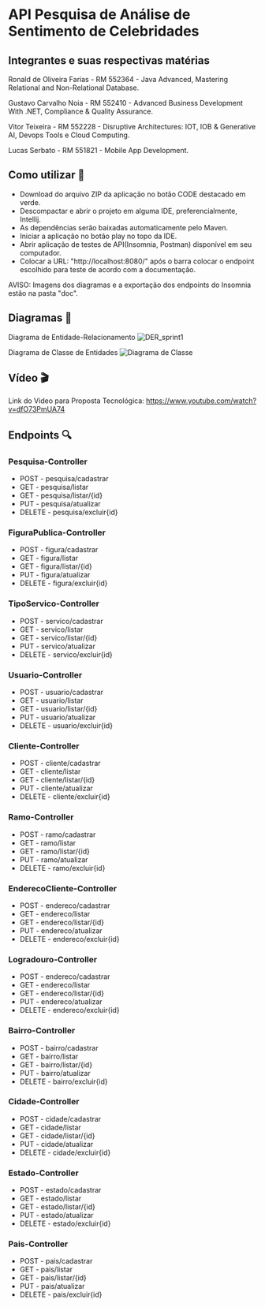 # API Pesquisa de Análise de Sentimento de Celebridades

## Integrantes e suas respectivas matérias
<p>Ronald de Oliveira Farias - RM 552364 - Java Advanced, Mastering Relational and Non-Relational Database.</p>
<p>Gustavo Carvalho Noia - RM 552410 - Advanced Business Development With .NET, Compliance & Quality Assurance.</p>
<p>Vitor Teixeira - RM 552228 - Disruptive Architectures: IOT, IOB & Generative AI, Devops Tools e Cloud Computing.</p>
<p>Lucas Serbato - RM 551821 - Mobile App Development.</p>

## Como utilizar :scroll:
- Download do arquivo ZIP da aplicação no botão CODE destacado em verde.
- Descompactar e abrir o projeto em alguma IDE, preferencialmente, Intellij.
- As dependências serão baixadas automaticamente pelo Maven.
- Iniciar a aplicação no botão play no topo da IDE.
- Abrir aplicação de testes de API(Insomnia, Postman) disponível em seu computador.
- Colocar a URL: "http://localhost:8080/" após o barra colocar o endpoint escolhido para teste de acordo com a documentação.

AVISO: Imagens dos diagramas e a exportação dos endpoints do Insomnia estão na pasta "doc".

## Diagramas :page_facing_up:
Diagrama de Entidade-Relacionamento
![DER_sprint1](https://github.com/oRonold/sprint1-java/assets/109552047/52a00321-a9aa-4bc8-9dd3-297947d2e3b5)

Diagrama de Classe de Entidades
![Diagrama de Classe](https://github.com/oRonold/sprint1-java/assets/109552047/481c2fa2-b87a-43dd-82aa-d273dbd30164)

## Vídeo :clapper:
Link do Video para Proposta Tecnológica: https://www.youtube.com/watch?v=dfO73PmUA74

## Endpoints :mag:
### Pesquisa-Controller
- POST - pesquisa/cadastrar 
- GET - pesquisa/listar
- GET - pesquisa/listar/{id}
- PUT - pesquisa/atualizar
- DELETE - pesquisa/excluir{id}

### FiguraPublica-Controller
- POST - figura/cadastrar 
- GET - figura/listar
- GET - figura/listar/{id}
- PUT - figura/atualizar
- DELETE - figura/excluir{id}

### TipoServico-Controller
- POST - servico/cadastrar 
- GET - servico/listar
- GET - servico/listar/{id}
- PUT - servico/atualizar
- DELETE - servico/excluir{id}

### Usuario-Controller
- POST - usuario/cadastrar
- GET - usuario/listar
- GET - usuario/listar/{id}
- PUT - usuario/atualizar
- DELETE - usuario/excluir{id}

### Cliente-Controller
- POST - cliente/cadastrar
- GET - cliente/listar
- GET - cliente/listar/{id}
- PUT - cliente/atualizar
- DELETE - cliente/excluir{id}

### Ramo-Controller
- POST - ramo/cadastrar
- GET - ramo/listar
- GET - ramo/listar/{id}
- PUT - ramo/atualizar
- DELETE - ramo/excluir{id}

### EnderecoCliente-Controller
- POST - endereco/cadastrar
- GET - endereco/listar
- GET - endereco/listar/{id}
- PUT - endereco/atualizar
- DELETE - endereco/excluir{id}

### Logradouro-Controller
- POST - endereco/cadastrar
- GET - endereco/listar
- GET - endereco/listar/{id}
- PUT - endereco/atualizar
- DELETE - endereco/excluir{id}

### Bairro-Controller
- POST - bairro/cadastrar
- GET - bairro/listar
- GET - bairro/listar/{id}
- PUT - bairro/atualizar
- DELETE - bairro/excluir{id}

### Cidade-Controller
- POST - cidade/cadastrar
- GET - cidade/listar
- GET - cidade/listar/{id}
- PUT - cidade/atualizar
- DELETE - cidade/excluir{id}

### Estado-Controller
- POST - estado/cadastrar
- GET - estado/listar
- GET - estado/listar/{id}
- PUT - estado/atualizar
- DELETE - estado/excluir{id}

### Pais-Controller
- POST - pais/cadastrar
- GET - pais/listar
- GET - pais/listar/{id}
- PUT - pais/atualizar
- DELETE - pais/excluir{id}
